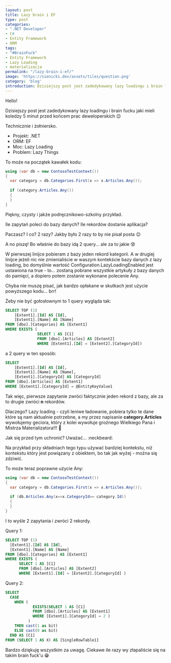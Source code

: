 ```yaml
---
layout: post
title: Lazy brain i EF
type: post
categories:
- ".NET Developer"
- C#
- Entity Framework
- ORM
tags:
- "#BrainFuck"
- Entity Framework
- Lazy Loading
- materializacja
permalink: "/lazy-brain-i-ef/"
image: 'https://sienicki.dev/assets/tiles/question.png'
category: 'blog' 
introduction: Dzisiejszy post jest zadedykowany lazy loadingu i brain fucku jaki mieli koledzy 5 minut przed końcem prac deweloperskich.
---
```

Hello!

Dzisiejszy post jest zadedykowany lazy loadingu i brain fucku jaki mieli koledzy 5 minut przed końcem prac deweloperskich :wink:

Technicznie i żołniersko.

- Projekt: .NET
- ORM: EF
- Moc: Lazy Loading
- Problem: Lazy Things

To może na początek kawałek kodu:

```csharp
using (var db = new ContosoTestContext()) 
{ 
  var category = db.Categories.First(x => x.Articles.Any()); 
  
  if (category.Articles.Any())
  {
  } 
}
```
Piękny, czysty i jakże podręcznikowo-szkolny przykład.

Ile zapytań poleci do bazy danych?
Ile rekordów dostanie aplikacja?

Paczasz? I co? 2 razy? Jakby było 2 razy to by nie pisał posta :wink:

A no piszę! Bo właśnie do bazy idą 2 query... ale za to jakie :cold_sweat:

W pierwszej linijce pobieram z bazy jeden rekord kategorii. 
A w drugiej linijce jeżeli nic nie zmienialiście w waszym kontekście bazy danych z lazy loading, bo domyślnie wartość Configuration.LazyLoadingEnabled jest ustawiona na true - to... zostaną pobrane wszystkie artykuły z bazy danych do pamięci, a dopiero potem zostanie wykonane polecenie Any.

Chyba nie muszę pisać, jak bardzo opłakane w skutkach jest użycie powyższego kodu... brr!

Żeby nie być gołosłownym to 1 query wygląda tak:

```sql
SELECT TOP (1) 
    [Extent1].[Id] AS [Id], 
    [Extent1].[Name] AS [Name] 
FROM [dbo].[Categories] AS [Extent1] 
WHERE EXISTS (
              SELECT 1 AS [C1] 
              FROM [dbo].[Articles] AS [Extent2] 
              WHERE [Extent1].[Id] = [Extent2].[CategoryId])
```

a 2 query w ten sposób:

```sql
SELECT 
    [Extent1].[Id] AS [Id], 
    [Extent1].[Name] AS [Name], 
    [Extent1].[CategoryId] AS [CategoryId] 
FROM [dbo].[Articles] AS [Extent1] 
WHERE [Extent1].[CategoryId] = @EntityKeyValue1
```
Tak więc, pierwsze zapytanie zwróci faktycznie jeden rekord z bazy, ale za to drugie zwróci **n** rekordów.

Dlaczego? 
Lazy loading - czyli leniwe ładowanie, pobiera tylko te dane które są nam aktualnie potrzebne, a my przez napisanie **category.Articles** wywołujemy geciora, który z kolei wywołuje groźnego Wielkiego Pana i Mistrza Materializatora!!! :imp:

Jak się przed tym uchronić? Uważać... :neckbeard: 

Na przykład przy składniach tego typu używać bardziej kontekstu, 
niż kontekstu który jest powiązany z obiektem, bo tak jak wyżej - można się zdziwić.

To może teraz poprawne użycie Any:

```csharp
using (var db = new ContosoTestContext()) 
{ 
  var category = db.Categories.First(x => x.Articles.Any()); 
  
  if (db.Articles.Any(x=>x.CategoryId== category.Id)) 
  {     
  } 
}
```
I to wyśle 2 zapytania i zwróci 2 rekordy.

Query 1:

```sql
SELECT TOP (1) 
  [Extent1].[Id] AS [Id], 
  [Extent1].[Name] AS [Name] 
FROM [dbo].[Categories] AS [Extent1] 
WHERE EXISTS (
      SELECT 1 AS [C1] 
      FROM [dbo].[Articles] AS [Extent2] 
      WHERE [Extent1].[Id] = [Extent2].[CategoryId] )
```

Query 2:

```sql
SELECT 
  CASE 
    WHEN (
            EXISTS(SELECT 1 AS [C1] 
            FROM [dbo].[Articles] AS [Extent1] 
            WHERE [Extent1].[CategoryId] = 2 )
          ) 
    THEN cast(1 as bit) 
    ELSE cast(0 as bit) 
  END AS [C1] 
FROM (SELECT 1 AS X) AS [SingleRowTable1]
```

Bardzo dziękuję wszystkim za uwagę.
Ciekawe ile razy wy złapaliście się na takim brain fuck'u :grin: